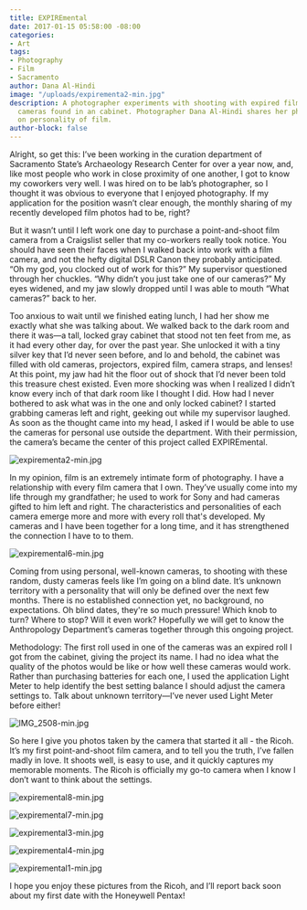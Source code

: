 ```yaml
---
title: EXPIREmental
date: 2017-01-15 05:58:00 -08:00
categories:
- Art
tags:
- Photography
- Film
- Sacramento
author: Dana Al-Hindi
image: "/uploads/expirementa2-min.jpg"
description: A photographer experiments with shooting with expired film and strange
  cameras found in an cabinet. Photographer Dana Al-Hindi shares her photos and observations
  on personality of film.
author-block: false
---
```


Alright, so get this: I’ve been working in the curation department of Sacramento State’s Archaeology Research Center for over a year now, and, like most people who work in close proximity of one another, I got to know my coworkers very well. I was hired on to be lab’s photographer, so I thought it was obvious to everyone that I enjoyed photography. If my application for the position wasn’t clear enough, the monthly sharing of my recently developed film photos had to be, right?

But it wasn’t until I left work one day to purchase a point-and-shoot film camera from a Craigslist seller that my co-workers really took notice. You should have seen their faces when I walked back into work with a film camera, and not the hefty digital DSLR Canon they probably anticipated. “Oh my god, you clocked out of work for this?” My supervisor questioned through her chuckles. “Why didn’t you just take one of our cameras?” My eyes widened, and my jaw slowly dropped until I was able to mouth “What cameras?” back to her.

Too anxious to wait until we finished eating lunch, I had her show me exactly what she was talking about. We walked back to the dark room and there it was—a tall, locked gray cabinet that stood not ten feet from me, as it had every other day, for over the past year. She unlocked it with a tiny silver key that I’d never seen before, and lo and behold, the cabinet was filled with old cameras, projectors, expired film, camera straps, and lenses! At this point, my jaw had hit the floor out of shock that I’d never been told this treasure chest existed. Even more shocking was when I realized I didn’t know every inch of that dark room like I thought I did. How had I never bothered to ask what was in the one and only locked cabinet? I started grabbing cameras left and right, geeking out while my supervisor laughed. As soon as the thought came into my head, I asked if I would be able to use the cameras for personal use outside the department. With their permission, the camera’s became the center of this project called EXPIREmental.

![expirementa2-min.jpg](/uploads/expirementa2-min.jpg)

In my opinion, film is an extremely intimate form of photography. I have a relationship with every film camera that I own. They’ve usually come into my life through my grandfather; he used to work for Sony and had cameras gifted to him left and right. The characteristics and personalities of each camera emerge more and more with every roll that's developed. My cameras and I have been together for a long time, and it has strengthened the connection I have to to them.

![expiremental6-min.jpg](/uploads/expiremental6-min.jpg)

Coming from using personal, well-known cameras, to shooting with these random, dusty cameras feels like I’m going on a blind date. It’s unknown territory with a personality that will only be defined over the next few months. There is no established connection yet, no background, no expectations. Oh blind dates, they're so much pressure! Which knob to turn? Where to stop? Will it even work? Hopefully we will get to know the Anthropology Department’s cameras together through this ongoing project.

Methodology: The first roll used in one of the cameras was an expired roll I got from the cabinet, giving the project its name. I had no idea what the quality of the photos would be like or how well these cameras would work. Rather than purchasing batteries for each one, I used the application Light Meter to help identify the best setting balance I should adjust the camera settings to. Talk about unknown territory—I’ve never used Light Meter before either!

![IMG_2508-min.jpg](/uploads/IMG_2508-min.jpg)

So here I give you photos taken by the camera that started it all - the Ricoh. It’s my first point-and-shoot film camera, and to tell you the truth, I’ve fallen madly in love. It shoots well, is easy to use, and it quickly captures my memorable moments. The Ricoh is officially my go-to camera when I know I don’t want to think about the settings.

![expiremental8-min.jpg](/uploads/expiremental8-min.jpg)

![expiremental7-min.jpg](/uploads/expiremental7-min.jpg)

![expiremental3-min.jpg](/uploads/expiremental3-min.jpg)

![expiremental4-min.jpg](/uploads/expiremental4-min.jpg)

![expiremental1-min.jpg](/uploads/expiremental1-min.jpg)

I hope you enjoy these pictures from the Ricoh, and I’ll report back soon about my first date with the Honeywell Pentax!